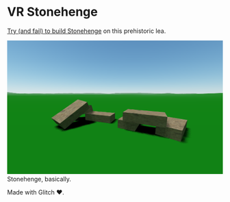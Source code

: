 VR Stonehenge
=================

[Try (and fail) to build Stonehenge](https://stonehenge.glitch.me/) on this prehistoric lea.

![stonehenge](stonehenge-screenshot.png)
Stonehenge, basically.

Made with Glitch ❤️.

